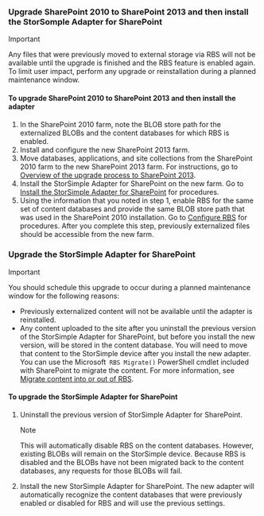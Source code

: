 <!--author=SharS last changed: 9/17/15-->

### <a name="upgrade-sharepoint-2010-to-sharepoint-2013-and-then-install-the-storsomple-adapter-for-sharepoint"></a>Upgrade SharePoint 2010 to SharePoint 2013 and then install the StorSomple Adapter for SharePoint
> [!IMPORTANT]
> Any files that were previously moved to external storage via RBS will not be available until the upgrade is finished and the RBS feature is enabled again. To limit user impact, perform any upgrade or reinstallation during a planned maintenance window.
> 
> 

#### <a name="to-upgrade-sharepoint-2010-to-sharepoint-2013-and-then-install-the-adapter"></a>To upgrade SharePoint 2010 to SharePoint 2013 and then install the adapter
1. In the SharePoint 2010 farm, note the BLOB store path for the externalized BLOBs and the content databases for which RBS is enabled. 
2. Install and configure the new SharePoint 2013 farm. 
3. Move databases, applications, and site collections from the SharePoint 2010 farm to the new SharePoint 2013 farm. For instructions, go to [Overview of the upgrade process to SharePoint 2013](https://technet.microsoft.com/library/cc262483.aspx).
4. Install the StorSimple Adapter for SharePoint on the new farm. Go to [Install the StorSimple Adapter for SharePoint](#install-the-storsimple-adapter-for-sharepoint) for procedures.
5. Using the information that you noted in step 1, enable RBS for the same set of content databases and provide the same BLOB store path that was used in the SharePoint 2010 installation. Go to [Configure RBS](#configure-rbs) for procedures. After you complete this step, previously externalized files should be accessible from the new farm. 

### <a name="upgrade-the-storsimple-adapter-for-sharepoint"></a>Upgrade the StorSimple Adapter for SharePoint
> [!IMPORTANT]
> You should schedule this upgrade to occur during a planned maintenance window for the following reasons:
> 
> * Previously externalized content will not be available until the adapter is reinstalled.
> * Any content uploaded to the site after you uninstall the previous version of the StorSimple Adapter for SharePoint, but before you install the new version, will be stored in the content database. You will need to move that content to the StorSimple device after you install the new adapter. You can use the Microsoft` RBS Migrate()` PowerShell cmdlet included with SharePoint to migrate the content. For more information, see [Migrate content into or out of RBS](https://technet.microsoft.com/library/ff628255.aspx). 
> 
> 

#### <a name="to-upgrade-the-storsimple-adapter-for-sharepoint"></a>To upgrade the StorSimple Adapter for SharePoint
1. Uninstall the previous version of StorSimple Adapter for SharePoint.
   
   > [!NOTE]
   > This will automatically disable RBS on the content databases. However, existing BLOBs will remain on the StorSimple device. Because RBS is disabled and the BLOBs have not been migrated back to the content databases, any requests for those BLOBs will fail. 
   > 
   > 
2. Install the new StorSimple Adapter for SharePoint. The new adapter will automatically recognize the content databases that were previously enabled or disabled for RBS and will use the previous settings.

